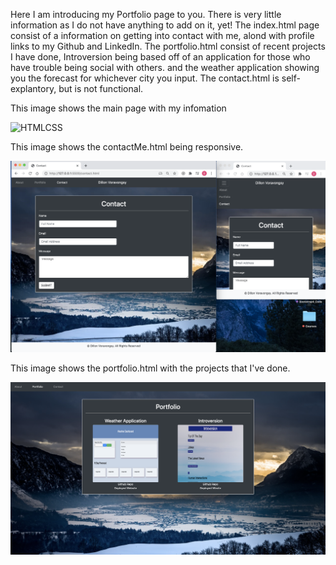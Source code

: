 Here I am introducing my Portfolio page to you. There is very little information as I do not have anything to add on it, yet! The index.html page consist of a information on getting into contact with me, alond with profile links to my Github and LinkedIn. The portfolio.html consist of recent projects I have done, Introversion being based off of an application for those who have trouble being social with others. and the weather application showing you the forecast for whichever city you input. The contact.html is self-explantory, but is not functional. 




This image shows the main page with my infomation

![HTMLCSS](CSS/images/mainImg.png)


This image shows the contactMe.html being responsive.

![HTMLCSS](CSS/images/contactPage.png)


This image shows the portfolio.html with the projects that I've done.

![HTMLCSS](CSS/images/portfolioImg.png)
